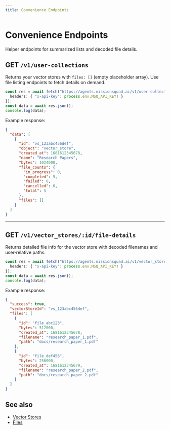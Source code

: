 ```yaml
---
title: Convenience Endpoints
---
```


# Convenience Endpoints

Helper endpoints for summarized lists and decoded file details.

## GET `/v1/user-collections`

Returns your vector stores with `files: []` (empty placeholder array). Use file listing endpoints to fetch details on demand.

```ts
const res = await fetch("https://agents.missionsquad.ai/v1/user-collections", {
  headers: { "x-api-key": process.env.MSQ_API_KEY! }
});
const data = await res.json();
console.log(data);
```

Example response:

```json
{
  "data": [
    {
      "id": "vs_123abc456def",
      "object": "vector_store",
      "created_at": 1681612345678,
      "name": "Research Papers",
      "bytes": 1024000,
      "file_counts": {
        "in_progress": 0,
        "completed": 5,
        "failed": 0,
        "cancelled": 0,
        "total": 5
      },
      "files": []
    }
  ]
}
```

---

## GET `/v1/vector_stores/:id/file-details`

Returns detailed file info for the vector store with decoded filenames and user‑relative paths.

```ts
const res = await fetch("https://agents.missionsquad.ai/v1/vector_stores/vs_123abc456def/file-details", {
  headers: { "x-api-key": process.env.MSQ_API_KEY! }
});
const data = await res.json();
console.log(data);
```

Example response:

```json
{
  "success": true,
  "vectorStoreId": "vs_123abc456def",
  "files": [
    {
      "id": "file_abc123",
      "bytes": 512000,
      "created_at": 1681612345678,
      "filename": "research_paper_1.pdf",
      "path": "docs/research_paper_1.pdf"
    },
    {
      "id": "file_def456",
      "bytes": 256000,
      "created_at": 1681612345679,
      "filename": "research_paper_2.pdf",
      "path": "docs/research_paper_2.pdf"
    }
  ]
}
```

## See also

- [Vector Stores](/api/reference/vector-stores)
- [Files](/api/reference/files)
